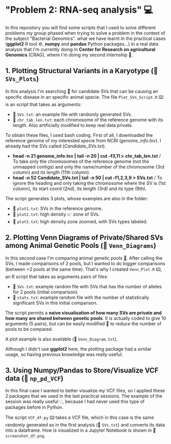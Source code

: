 # "Problem 2: RNA-seq analysis" 💻
In this repository you will find some scripts that I used to solve different problems my group phased when trying to solve a problem in the context of the subject "Bacterial Genomics".
what we have learnt in the practical cases (**ggplot2** R tool ⚙️, **numpy** and **pandas** Python packages...) in a real data analysis that I'm currently doing in **Center for Research on agricultural Genomics** (CRAG), where I'm doing my second internship 🔬.

## 1. Plotting Structural Variants in a Karyotype (📁 `SVs_Plots`)
In this analysis I'm searching 🔎 for candidate SVs that can be causing an specific disease in an specific animal specie. The file `Plot_SVs_Script.R` ⌨️ is an script that takes as arguments: 
- 📄 `SVs.txt`: an example file with randomly generated SVs.
- 📄 `chr_tab_len.txt`: each chromosome of the reference genome with its length. Also artificially modified to keep real data private.

To obtain these files, I used bash coding. First of all, I downloaded the reference genome of my interested specie from NCBI (*genome_info.tsv*). I already had the SVs called (*Candidate_SVs.txt*).
- **head -n 21 genome_info.tsv | tail -n 20 | cut -f3,11 > chr_tab_len.txt** / To take only the chromosomes of the reference genome (not the unmapped contigs) and only the name/number of the chromosome (3rd column) and its length (11th column).
- **head -n 52 Candidate_SVs.txt | tail -n 50 |  cut -f1,2,3,9 > SVs.txt** / To ignore the heading and only taking the chromosome where the SV is (1st column), its start coord (2nd), its length (3rd) and its type (9th).

The script generates 3 plots, whose examples are also in the folder: 
- 🎨 `plot1.txt`: SVs in the reference genome.
- 🎨 `plot2.txt`: high density 📈 zone of SVs.
- 🎨 `plot3.txt`: high density zone zoomed, with SVs types labeled. 

## 2. Plotting Venn Diagrams of Private/Shared SVs among Animal Genetic Pools (📁 `Venn_Diagrams`)

In this second case I'm comparing animal genetic pools 🧬. After calling the SVs, I made comparisons of 2 pools, but I wanted to do bigger comparisons (between >2 pools at the same time). That's why I created `Venn_Plot.R` ⌨️, an R script that takes as arguments pairs of files: 
- 📄 `SVs.txt`: example random file with SVs that has the number of alleles for 2 pools (initial comparison). 
- 📄 `stats.txt`: example random file with the number of statistically significant SVs in this initial comparison.

The script permits a **naive visualisation of how many SVs are private and how many are shared between genetic pools**. It is actually coded to give 10 arguments (5 pairs), but can be easily modified 🔧 to reduce the number of pools to be compared. 

A plot example is also available (🎨 `Venn_Diagram.txt`). 

Although I didn't use **ggplot2** here, the plotting package had a similar usage, so having previous knowledge was really useful.

## 3. Using Numpy/Pandas to Store/Visualize VCF data  (📁 `np_pd_VCF`)

In this final case I wanted to better visualize my VCF files, so I applied these 2 packages that we used in the last practical sessions. The example of the session was really useful 💡, because I had never used this type of packages before in Python. 

The script `VCF_df.py` ⌨️ takes a VCF file, which in this case is the same randomly generated as in the first analysis (📄 `SVs.txt`) and converts its data into a dataframe. How is visualized in a Jupyter Notebook is shown in 🎨 `screenshot_df.png`.
